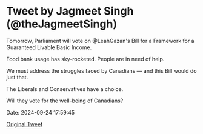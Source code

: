 # Tweet by Jagmeet Singh (@theJagmeetSingh)

Tomorrow, Parliament will vote on @LeahGazan's Bill for a Framework for a Guaranteed Livable Basic Income.

Food bank usage has sky-rocketed. People are in need of help.

We must address the struggles faced by Canadians — and this Bill would do just that.

The Liberals and Conservatives have a choice.

Will they vote for the well-being of Canadians?

Date: 2024-09-24 17:59:45

[Original Tweet](https://x.com/theJagmeetSingh/status/1838639475133722931)
